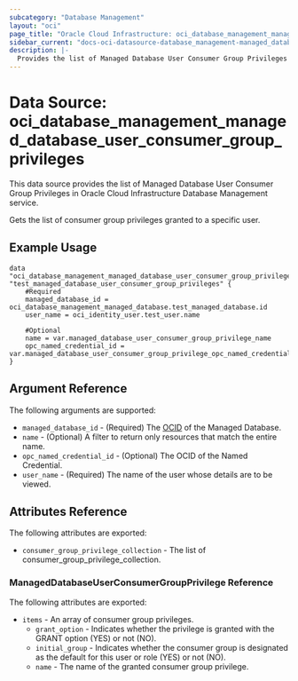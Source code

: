 ```yaml
---
subcategory: "Database Management"
layout: "oci"
page_title: "Oracle Cloud Infrastructure: oci_database_management_managed_database_user_consumer_group_privileges"
sidebar_current: "docs-oci-datasource-database_management-managed_database_user_consumer_group_privileges"
description: |-
  Provides the list of Managed Database User Consumer Group Privileges in Oracle Cloud Infrastructure Database Management service
---
```


# Data Source: oci_database_management_managed_database_user_consumer_group_privileges
This data source provides the list of Managed Database User Consumer Group Privileges in Oracle Cloud Infrastructure Database Management service.

Gets the list of consumer group privileges granted to a specific user.

## Example Usage

```hcl
data "oci_database_management_managed_database_user_consumer_group_privileges" "test_managed_database_user_consumer_group_privileges" {
	#Required
	managed_database_id = oci_database_management_managed_database.test_managed_database.id
	user_name = oci_identity_user.test_user.name

	#Optional
	name = var.managed_database_user_consumer_group_privilege_name
	opc_named_credential_id = var.managed_database_user_consumer_group_privilege_opc_named_credential_id
}
```

## Argument Reference

The following arguments are supported:

* `managed_database_id` - (Required) The [OCID](https://docs.cloud.oracle.com/iaas/Content/General/Concepts/identifiers.htm) of the Managed Database.
* `name` - (Optional) A filter to return only resources that match the entire name.
* `opc_named_credential_id` - (Optional) The OCID of the Named Credential.
* `user_name` - (Required) The name of the user whose details are to be viewed.


## Attributes Reference

The following attributes are exported:

* `consumer_group_privilege_collection` - The list of consumer_group_privilege_collection.

### ManagedDatabaseUserConsumerGroupPrivilege Reference

The following attributes are exported:

* `items` - An array of consumer group privileges.
	* `grant_option` - Indicates whether the privilege is granted with the GRANT option (YES) or not (NO).
	* `initial_group` - Indicates whether the consumer group is designated as the default for this user or role (YES) or not (NO).
	* `name` - The name of the granted consumer group privilege.

